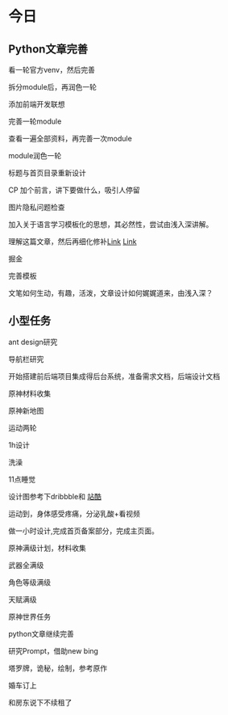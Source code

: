 # 今日

## Python文章完善

看一轮官方venv，然后完善

拆分module后，再润色一轮

添加前端开发联想

完善一轮module

查看一遍全部资料，再完善一次module

module润色一轮

标题与首页目录重新设计

CP 加个前言，讲下要做什么，吸引人停留

图片隐私问题检查

加入关于语言学习模板化的思想，其必然性，尝试由浅入深讲解。

理解这篇文章，然后再细化修补[Link](https://www.zhihu.com/question/49136398) [Link](https://blog.konghy.cn/2017/04/24/python-entry-program/)

掘金

完善模板


文笔如何生动，有趣，活泼，文章设计如何娓娓道来，由浅入深？

## 小型任务

ant design研究

导航栏研究

开始搭建前后端项目集成得后台系统，准备需求文档，后端设计文档

原神材料收集

原神新地图


运动两轮

1h设计

洗澡

11点睡觉



设计图参考下dribbble和 [站酷](https://www.zcool.com.cn/)

运动到，身体感受疼痛，分泌乳酸+看视频

做一小时设计,完成首页备案部分，完成主页面。

原神满级计划，材料收集

武器全满级

角色等级满级

天赋满级

原神世界任务

python文章继续完善

研究Prompt，借助new bing

塔罗牌，诡秘，绘制，参考原作

婚车订上

和房东说下不续租了